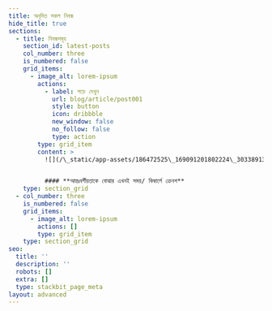 ```yaml
---
title: অনূদিত সকল নিবন্ধ
hide_title: true
sections:
  - title: নিবন্ধসমূহ
    section_id: latest-posts
    col_number: three
    is_numbered: false
    grid_items:
      - image_alt: lorem-ipsum
        actions:
          - label: পড়ে দেখুন
            url: blog/article/post001
            style: button
            icon: dribbble
            new_window: false
            no_follow: false
            type: action
        type: grid_item
        content: >
          ![](/\_static/app-assets/186472525\_169091201802224\_3033891344309941816\_n.png)


          #### **আন্তঃবর্গীয়তাকে বোঝার এখনই সময়/ কিম্বার্লে ক্রেনশ**
    type: section_grid
  - col_number: three
    is_numbered: false
    grid_items:
      - image_alt: lorem-ipsum
        actions: []
        type: grid_item
    type: section_grid
seo:
  title: ''
  description: ''
  robots: []
  extra: []
  type: stackbit_page_meta
layout: advanced
---
```

